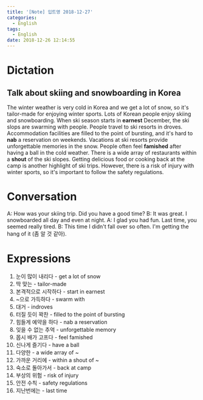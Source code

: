 ```yaml
---
title: '[Note] 입트영 2018-12-27'
categories:
  - English
tags:
  - English
date: 2018-12-26 12:14:55
---
```


# Dictation

## Talk about skiing and snowboarding in Korea

The winter weather is very cold in Korea and we get a lot of snow, so it's tailor-made for enjoying winter sports. Lots of Korean people enjoy skiing and snowboarding. When ski season starts in **earnest** December, the ski slops are swarming with people. People travel to ski resorts in droves. Accommodation facilities are filled to the point of bursting, and it's hard to **nab** a reservation on weekends. Vacations at ski resorts provide unforgettable memories in the snow. People often feel **famished** after having a ball in the cold weather. There is a wide array of restaurants within a **shout** of the ski slopes. Getting delicious food or cooking back at the camp is another highlight of ski trips. However, there is a risk of injury with winter sports, so it's important to follow the safety regulations.

# Conversation

A: How was your skiing trip. Did you have a good time?
B: It was great. I snowboarded all day and even at night. 
A: I glad you had fun. Last time, you seemed really tired.
B: This time I didn't fall over so often. I'm getting the hang of it (좀 알 것 같아).

# Expressions

1. 눈이 많이 내리다 - get a lot of snow
2. 딱 맞는 - tailor-made
3. 본격적으로 시작하다 - start in earnest
4. ~으로 가득하다 - swarm with
5. 대거 - indroves
6. 터질 듯이 꽉찬 - filled to the point of bursting
7. 힘들게 예약을 하다 - nab a reservation
8. 잊을 수 없는 추억 - unforgettable memory
9. 몹시 배가 고프다 - feel famished
10. 신나게 즐기다 - have a ball
11. 다양한 - a wide array of ~
12. 가까운 거리에 - within a shout of ~
13. 숙소로 돌아가서 - back at camp
14. 부상의 위험 - risk of injury
15. 안전 수칙 - safety regulations
16. 지난번에는 - last time
    
